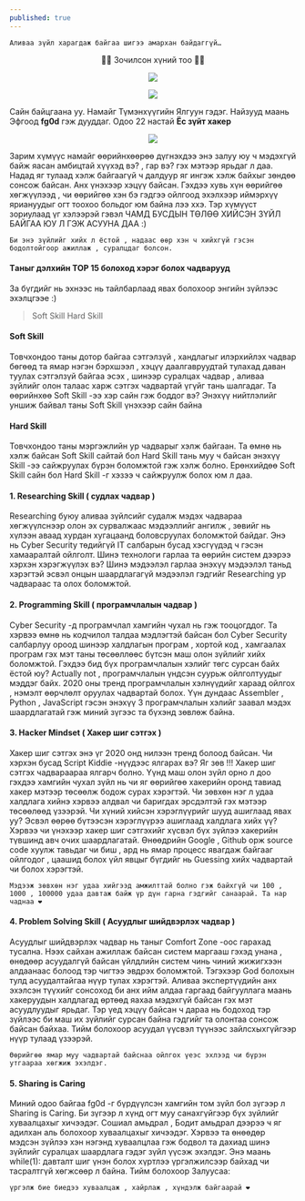 ```yaml
---
published: true
---
```

`Аливаа зүйл харагдаж байгаа шигээ амархан байдаггүй…`

<p align="center">
🐱‍💻 Зочилсон хүний тоо 🐱‍💻 
</p>
<p align="center">
  <img src="https://profile-counter.glitch.me/{2021-10-02-Boost-Your-Hacking-Skill-Preparation-Guide}/count.svg">
</p>

<p align="center">
  <img src="https://raw.githubusercontent.com/fg0d/fg0d.github.io/master/photos/htb/htb-1.jpeg">
</p>


Сайн байцгаана уу. Намайг Түмэнхүүгийн Ялгуун гэдэг. Найзууд маань Эфгоод **fg0d** гэж дууддаг. Одоо 22 настай **Ёс зүйт хакер**

<p align="center">
  <img src="https://raw.githubusercontent.com/fg0d/fg0d.github.io/master/photos/htb/htb-2.png">
</p>

Зарим хүмүүс намайг өөрийнхөөрөө дүгнэхдээ энэ залуу юу ч мэдэхгүй байж яасан амбицтай хүүхэд вэ? , гар вэ? гэх мэтээр ярьдаг л даа. Надад яг тулаад хэлж байгаагүй ч далдуур яг ингэж хэлж байхыг зөндөө сонсож байсан. Анх үнэхээр хэцүү байсан. Гэхдээ хувь хүн өөрийгөө хөгжүүлээд , чи өөрийгөө хэн бэ гэдгээ ойлгоод эхэлхээр иймэрхүү яриануудыг огт тоохоо больдог юм байна лээ ххэ. Тэр хүмүүст зориулаад үг хэлээрэй гэвэл ЧАМД БУСДЫН ТӨЛӨӨ ХИЙСЭН ЗҮЙЛ БАЙГАА ЮУ Л ГЭЖ АСУУНА ДАА :)

`Би энэ зүйлийг хийх л ёстой , надаас өөр хэн ч хийхгүй гэсэн бодолтойгоор ажиллаж , суралцдаг болсон.`

#### Tаныг дэлхийн TOP 15 болоход хэрэг болох чадварууд

За бүгдийг нь эхнээс нь тайлбарлаад явах болохоор энгийн зүйлээс эхэлцгээе :)

> Soft Skill
> Hard Skill

#### Soft Skill
Товчхондоо таны дотор байгаа сэтгэлзүй , хандлагыг илэрхийлэх чадвар бөгөөд та ямар нэгэн бэрхшээл , хэцүү даалгавруудтай тулахад даван туулах сэтгэлзүй байгаа эсэх , шинээр суралцах чадвар , аливаа зүйлийг олон талаас харж сэтгэх чадвартай үгүйг тань шалгадаг. Та өөрийнхөө Soft Skill -ээ хэр сайн гэж боддог вэ? Энэхүү нийтлэлийг уншиж байвал таны Soft Skill үнэхээр сайн байна

#### Hard Skill
Товчхондоо таны мэргэжлийн ур чадварыг хэлж байгаан. Та өмнө нь хэлж байсан Soft Skill сайтай бол Hard Skill тань муу ч байсан энэхүү Skill -ээ сайжруулах бүрэн боломжтой гэж хэлж болно. Ерөнхийдөө Soft Skill сайн бол Hard Skill -г хэзээ ч сайжруулж болох юм л даа.

#### 1. Researching Skill ( судлах чадвар )
Researching буюу аливаа зүйлсийг судалж мэдэх чадвараа хөгжүүлснээр олон эх сурвалжаас мэдээллийг ангилж , зөвийг нь хүлээн аваад хурдан хугацаанд боловсруулах боломжтой байдаг. Энэ нь Cyber Security төдийгүй IT салбарын бусад хэсгүүдэд ч гэсэн хамааралтай ойлголт. Шинэ технологи гарлаа та өөрийн систем дээрээ хэрхэн хэрэгжүүлэх вэ? Шинэ мэдээлэл гарлаа энэхүү мэдээлэл таньд хэрэгтэй эсвэл онцын шаардлагагүй мэдээлэл гэдгийг Researching ур чадвараас та олох боломжтой.

#### 2. Programming Skill ( програмчлалын чадвар )
Cyber Security -д програмчлал хамгийн чухал нь гэж тооцогддог. Та хэрвээ өмнө нь кодчилол талдаа мэдлэгтэй байсан бол Cyber Security салбарлуу ороод шинээр халдлагын програм , хортой код , хамгаалах програм гэх мэт таны төсөөллөөс бүтсэн маш олон зүйлийг хийх боломжтой. Гэхдээ бид бүх програмчлалын хэлийг төгс сурсан байх ёстой юу? Actually not , програмчлалын үндсэн суурьж ойлголтуудыг мэддэг байх. 2020 оны тренд програмчлалын хэлнүүдийг хараад ойлгох , нэмэлт өөрчлөлт оруулах чадвартай болох. Үүн дундаас Assembler , Python , JavaScript гэсэн энэхүү 3 програмчлалын хэлийг заавал мэдэх шаардлагатай гэж миний зүгээс та бүхэнд зөвлөж байна.

#### 3. Hacker Mindset ( Хакер шиг сэтгэх )
Хакер шиг сэтгэх энэ үг 2020 онд нилээн тренд болоод байсан. Чи хэрхэн бусад Script Kiddie -нүүдээс ялгарах вэ? Яг зөв !!! Хакер шиг сэтгэх чадвараараа ялгарч болно. Үүнд маш олон зүйл орно л доо гэхдээ хамгийн чухал зүйл нь чи яг өөрийгөө хакерийн оронд тавиад хакер мэтээр төсөөлж бодож сурах хэрэгтэй. Чи зөвхөн нэг л удаа халдлага хийнэ хэрвээ алдвал чи баригдах эрсдэлтэй гэх мэтээр төсөөлөөд үзээрэй. Чи хүний хийсэн хэрэглүүрийг шууд ашиглаад явах уу? Эсвэл өөрөө бүтээсэн хэрэглүүрээ ашиглаад халдлага хийх үү? Хэрвээ чи үнэхээр хакер шиг сэтгэхийг хүсвэл бүх зүйлээ хакерийн түвшинд авч очих шаардлагатай. Өнөөдрийн Google , Github орж source code хуулж тавьдаг чи биш , ард нь ямар процесс явагдаж байгааг ойлгодог , цаашид болох үйл явцыг бүгдийг нь Guessing хийх чадвартай чи болох хэрэгтэй.

`Мэдээж зөвхөн нэг удаа хийгээд амжилттай болно гэж байхгүй чи 100 , 1000 , 100000 удаа давтаж байж үр дүн гарна гэдгийг санаарай. Та нар чаднаа ❤`

#### 4. Problem Solving Skill ( Асуудлыг шийдвэрлэх чадвар )
Асуудлыг шийдвэрлэх чадвар нь таныг Comfort Zone -оос гарахад тусална. Нээх сайхан ажиллаж байсан систем маргааш гэхэд унана , өнөдөөр асуудалгүй байсан үйлдлийн систем чинь чиний жижигхээн алдаанаас болоод тэр чигтээ эвдрэх боломжтой. Тэгэхээр God болохын тулд асуудалтайгаа нүүр тулах хэрэгтэй. Аливаа экспертүүдийн анх эхэлсэн түүхийг сонсоход би анх ийм алдаа гаргаад байгууллага маань хакеруудын халдлагад өртөөд яахаа мэдэхгүй байсан гэх мэт асуудлуудыг ярьдаг. Тэр үед хэцүү байсан ч дараа нь бодоход тэр зүйлээс би маш их зүйлийг сурсан байна гэдгийг та олонтаа сонсож байсан байхаа. Тийм болохоор асуудал үүсвэл түүнээс зайлсхыхгүйгээр нүүр тулаад үзээрэй.

`Өөрийгөө ямар муу чадвартай байснаа ойлгох үеэс эхлээд чи бүрэн утгаараа хөгжиж эхэлдэг.`

#### 5. Sharing is Caring
Миний одоо байгаа fg0d -г бүрдүүлсэн хамгийн том зүйл бол зүгээр л Sharing is Caring. Би зүгээр л хүнд огт муу санахгүйгээр бүх зүйлийг хуваалцахыг хичээдэг. Сошиал амьдрал , Бодит амьдрал дээрээ ч яг адилхан аль болохоор хуваалцахыг хичээдэг. Хэрвээ та өнөөдөр мэдсэн зүйлээ хэн нэгэнд хуваалцлаа гэж бодвол та дахиад шинэ зүйлийг суралцах шаардлага гэдэг зүйл үүсэж эхэлдэг. Энэ маань while(1): давталт шиг үнэн болох хүртлээ үргэлжилсээр байхад чи тасралтгүй хөгжсөөр л байна. Тийм болохоор Залуусаа:

`үргэлж бие биедээ хуваалцаж , хайрлаж , хүндэлж байгаарай ❤`
